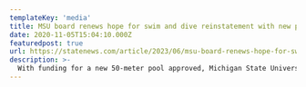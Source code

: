 ```yaml
---
templateKey: 'media'
title: MSU board renews hope for swim and dive reinstatement with new pool
date: 2020-11-05T15:04:10.000Z
featuredpost: true
url: https://statenews.com/article/2023/06/msu-board-renews-hope-for-swim-and-dive-reinstatement-with-new-pool
description: >-
  With funding for a new 50-meter pool approved, Michigan State University’s board of trustees sees a “window of opportunity” for reinstating the university’s controversially-cut swim and dive program.
---
```

